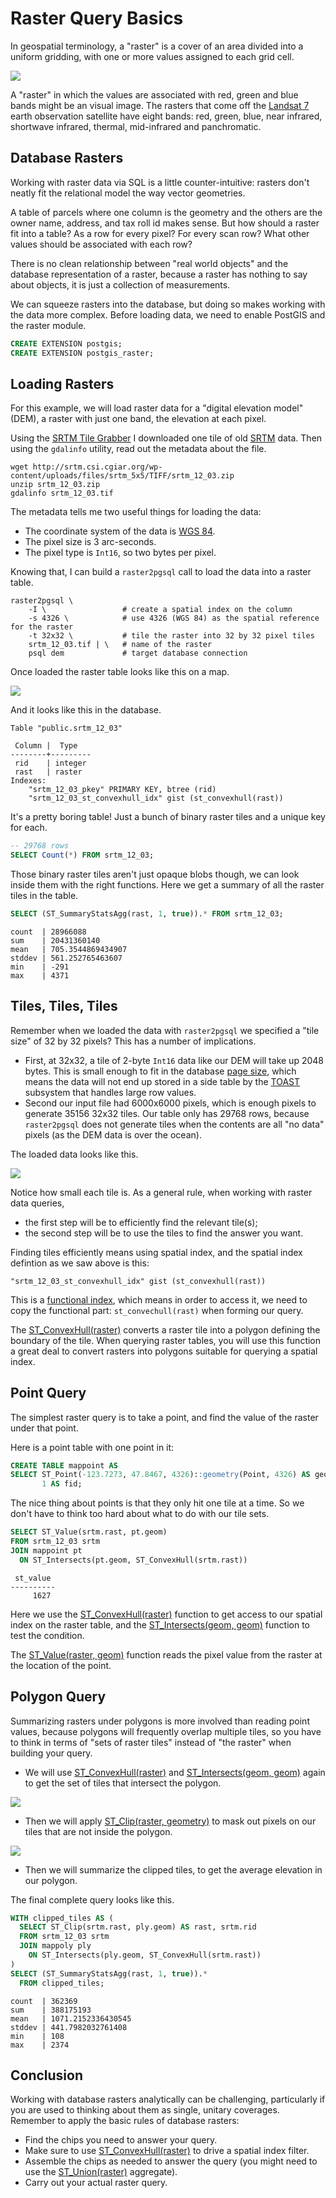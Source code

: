 # Raster Query Basics

In geospatial terminology, a "raster" is a cover of an area divided into a uniform gridding, with one or more values assigned to each grid cell. 

![](raster_dataset.jpg)

A "raster" in which the values are associated with red, green and blue bands might be an visual image. The rasters that come off the [Landsat 7](https://www.usgs.gov/landsat-missions/landsat-7) earth observation satellite have eight bands: red, green, blue, near infrared, shortwave infrared, thermal, mid-infrared and panchromatic. 

## Database Rasters

Working with raster data via SQL is a little counter-intuitive: rasters don't neatly fit the relational model the way vector geometries. 

A table of parcels where one column is the geometry and the others are the owner name, address, and tax roll id makes sense. But how should a raster fit into a table? As a row for every pixel? For every scan row? What other values should be associated with each row? 

There is no clean relationship between "real world objects" and the database representation of a raster, because a raster has nothing to say about objects, it is just a collection of measurements.

We can squeeze rasters into the database, but doing so makes working with the data more complex. Before loading data, we need to enable PostGIS and the raster module.

```sql
CREATE EXTENSION postgis;
CREATE EXTENSION postgis_raster;
```

## Loading Rasters

For this example, we will load raster data for a "digital elevation model" (DEM), a raster with just one band, the elevation at each pixel.

Using the [SRTM Tile Grabber](https://dwtkns.com/srtm/) I downloaded one tile of old [SRTM](https://www2.jpl.nasa.gov/srtm/) data. Then using the `gdalinfo` utility, read out the metadata about the file.

``` 
wget http://srtm.csi.cgiar.org/wp-content/uploads/files/srtm_5x5/TIFF/srtm_12_03.zip
unzip srtm_12_03.zip
gdalinfo srtm_12_03.tif
```

The metadata tells me two useful things for loading the data:

* The coordinate system of the data is [WGS 84](https://epsg.io/4326). 
* The pixel size is 3 arc-seconds.
* The pixel type is `Int16`, so two bytes per pixel.

Knowing that, I can build a `raster2pgsql` call to load the data into a raster table.

```
raster2pgsql \
    -I \                 # create a spatial index on the column
    -s 4326 \            # use 4326 (WGS 84) as the spatial reference for the raster
    -t 32x32 \           # tile the raster into 32 by 32 pixel tiles
    srtm_12_03.tif | \   # name of the raster
    psql dem             # target database connection
```

Once loaded the raster table looks like this on a map.

![](dem_basics_1.jpg)

And it looks like this in the database.

```
Table "public.srtm_12_03"

 Column |  Type   
--------+---------
 rid    | integer 
 rast   | raster  
Indexes:
    "srtm_12_03_pkey" PRIMARY KEY, btree (rid)
    "srtm_12_03_st_convexhull_idx" gist (st_convexhull(rast))
```

It's a pretty boring table! Just a bunch of binary raster tiles and a unique key for each.

```sql
-- 29768 rows
SELECT Count(*) FROM srtm_12_03;
```

Those binary raster tiles aren't just opaque blobs though, we can look inside them with the right functions. Here we get a summary of all the raster tiles in the table.

```sql
SELECT (ST_SummaryStatsAgg(rast, 1, true)).* FROM srtm_12_03;
```

```
count  | 28966088
sum    | 20431360140
mean   | 705.3544869434907
stddev | 561.252765463607
min    | -291
max    | 4371
```

## Tiles, Tiles, Tiles

Remember when we loaded the data with `raster2pgsql` we specified a "tile size" of 32 by 32 pixels? This has a number of implications.

* First, at 32x32, a tile of 2-byte `Int16` data like our DEM will take up 2048 bytes. This is small enough to fit in the database [page size](https://www.postgresql.org/docs/current/storage-page-layout.html), which means the data will not end up stored in a side table by the [TOAST](https://www.postgresql.org/docs/current/storage-toast.html) subsystem that handles large row values.
* Second our input file had 6000x6000 pixels, which is enough pixels to generate 35156 32x32 tiles. Our table only has 29768 rows, because `raster2pgsql` does not generate tiles when the contents are all "no data" pixels (as the DEM data is over the ocean).

The loaded data looks like this. 

![](dem_basics_3.jpg)

Notice how small each tile is. As a general rule, when working with raster data queries,

* the first step will be to efficiently find the relevant tile(s);
* the second step will be to use the tiles to find the answer you want.

Finding tiles efficiently means using spatial index, and the spatial index defintion as we saw above is this:

```
"srtm_12_03_st_convexhull_idx" gist (st_convexhull(rast))
```

This is a [functional index](https://www.postgresql.org/docs/current/indexes-expressional.html), which means in order to access it, we need to copy the functional part: `st_convechull(rast)` when forming our query. 

The [ST_ConvexHull(raster)](https://postgis.net/docs/RT_ST_ConvexHull.html) converts a raster tile into a polygon defining the boundary of the tile. When querying raster tables, you will use this function a great deal to convert rasters into polygons suitable for querying a spatial index.

## Point Query

The simplest raster query is to take a point, and find the value of the raster under that point. 

Here is a point table with one point in it:

```sql
CREATE TABLE mappoint AS 
SELECT ST_Point(-123.7273, 47.8467, 4326)::geometry(Point, 4326) AS geom, 
       1 AS fid;
```

The nice thing about points is that they only hit one tile at a time. So we don't have to think too hard about what to do with our tile sets.

```sql
SELECT ST_Value(srtm.rast, pt.geom) 
FROM srtm_12_03 srtm
JOIN mappoint pt
  ON ST_Intersects(pt.geom, ST_ConvexHull(srtm.rast))
```

```
 st_value 
----------
     1627
```

Here we use the [ST_ConvexHull(raster)](https://postgis.net/docs/RT_ST_ConvexHull.html) function to get access to our spatial index on the raster table, and the [ST_Intersects(geom, geom)](https://postgis.net/docs/ST_Intersects.html) function to test the condition.

The [ST_Value(raster, geom)](https://postgis.net/docs/RT_ST_Value.html) function reads the pixel value from the raster at the location of the point.

## Polygon Query

Summarizing rasters under polygons is more involved than reading point values, because polygons will frequently overlap multiple tiles, so you have to think in terms of "sets of raster tiles" instead of "the raster" when building your query.

* We will use [ST_ConvexHull(raster)](https://postgis.net/docs/RT_ST_ConvexHull.html) and [ST_Intersects(geom, geom)](https://postgis.net/docs/ST_Intersects.html) again to get the set of tiles that intersect the polygon.

![](dem_basics_4.jpg)

* Then we will apply [ST_Clip(raster, geometry)](https://postgis.net/docs/RT_ST_Clip.html) to mask out pixels on our tiles that are not inside the polygon.

![](dem_basics_5.jpg)

* Then we will summarize the clipped tiles, to get the average elevation in our polygon.

The final complete query looks like this.

```sql
WITH clipped_tiles AS (
  SELECT ST_Clip(srtm.rast, ply.geom) AS rast, srtm.rid
  FROM srtm_12_03 srtm
  JOIN mappoly ply
    ON ST_Intersects(ply.geom, ST_ConvexHull(srtm.rast))
)
SELECT (ST_SummaryStatsAgg(rast, 1, true)).* 
  FROM clipped_tiles;
```

```
count  | 362369
sum    | 388175193
mean   | 1071.2152336430545
stddev | 441.7982032761408
min    | 108
max    | 2374
```

## Conclusion

Working with database rasters analytically can be challenging, particularly if you are used to thinking about them as single, unitary coverages. Remember to apply the basic rules of database rasters:

* Find the chips you need to answer your query.
* Make sure to use [ST_ConvexHull(raster)](https://postgis.net/docs/RT_ST_ConvexHull.html) to drive a spatial index filter.
* Assemble the chips as needed to answer the query (you might need to use the [ST_Union(raster)](https://postgis.net/docs/RT_ST_Union.html) aggregate).
* Carry out your actual raster query.

